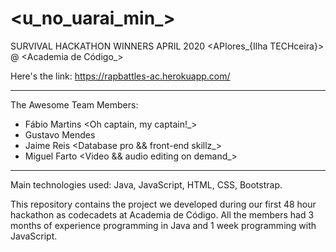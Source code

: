 # <u_no_uarai_min_>

SURVIVAL HACKATHON WINNERS APRIL 2020 <APIores_{Ilha TECHceira}> @ <Academia de Código_>

Here's the link: https://rapbattles-ac.herokuapp.com/

------------------------------------------------------------------------------------------------------------------------------

The Awesome Team Members:

  - Fábio Martins <Oh captain, my captain!_>
  - Gustavo Mendes <Mad features boy_>
  - Jaime Reis <Database pro && front-end skillz_>
  - Miguel Farto <Video && audio editing on demand_>
  
------------------------------------------------------------------------------------------------------------------------------
  
Main technologies used: Java, JavaScript, HTML, CSS, Bootstrap.


This repository contains the project we developed during our first 48 hour hackathon as codecadets at Academia de Código.
All the members had 3 months of experience programming in Java and 1 week programming with JavaScript.
